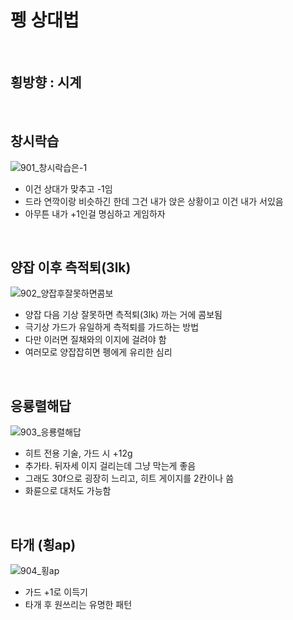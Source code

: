 # 펭 상대법

<br>

## 횡방향 : 시계

<br>

## 창시락습
![901_창시락습은-1](https://github.com/user-attachments/assets/e0ab274e-e2af-4ebd-9efc-3563686132a5)

- 이건 상대가 맞추고 -1임
- 드라 연깍이랑 비슷하긴 한데 그건 내가 앉은 상황이고 이건 내가 서있음
- 아무튼 내가 +1인걸 명심하고 게임하자

<br>

## 양잡 이후 측적퇴(3lk)
![902_양잡후잘못하면콤보](https://github.com/user-attachments/assets/68ddf6d1-cb6a-431a-adfe-92fee04906dc)

- 양잡 다음 기상 잘못하면 측적퇴(3lk) 까는 거에 콤보됨
- 극기상 가드가 유일하게 측적퇴를 가드하는 방법
- 다만 이러면 질채와의 이지에 걸려야 함
- 여러모로 양잡잡히면 펭에게 유리한 심리

<br>

## 응룡렬해답
![903_응룡렬해답](https://github.com/user-attachments/assets/e8d9a49a-ce3b-4d01-bd13-2ca659959f75)

- 히트 전용 기술, 가드 시 +12g
- 추가타. 뒤자세 이지 걸리는데 그냥 막는게 좋음
- 그래도 30f으로 굉장히 느리고, 히트 게이지를 2칸이나 씀
- 화륜으로 대처도 가능함

<br>

## 타개 (횡ap)
![904_횡ap](https://github.com/user-attachments/assets/f6247b02-911b-42d6-94ad-11bfd939ee6e)

- 가드 +1로 이득기
- 타개 후 원쓰리는 유명한 패턴

